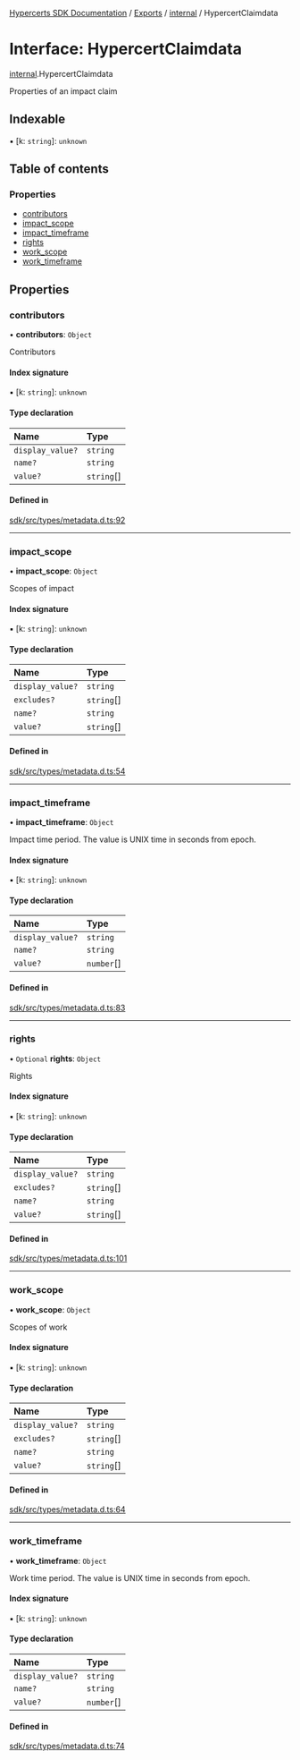 [Hypercerts SDK Documentation](../README.md) / [Exports](../modules.md) / [internal](../modules/internal.md) / HypercertClaimdata

# Interface: HypercertClaimdata

[internal](../modules/internal.md).HypercertClaimdata

Properties of an impact claim

## Indexable

▪ [k: `string`]: `unknown`

## Table of contents

### Properties

- [contributors](internal.HypercertClaimdata.md#contributors)
- [impact_scope](internal.HypercertClaimdata.md#impact_scope)
- [impact_timeframe](internal.HypercertClaimdata.md#impact_timeframe)
- [rights](internal.HypercertClaimdata.md#rights)
- [work_scope](internal.HypercertClaimdata.md#work_scope)
- [work_timeframe](internal.HypercertClaimdata.md#work_timeframe)

## Properties

### contributors

• **contributors**: `Object`

Contributors

#### Index signature

▪ [k: `string`]: `unknown`

#### Type declaration

| Name             | Type       |
| :--------------- | :--------- |
| `display_value?` | `string`   |
| `name?`          | `string`   |
| `value?`         | `string`[] |

#### Defined in

[sdk/src/types/metadata.d.ts:92](https://github.com/Network-Goods/hypercerts/blob/1adf630/sdk/src/types/metadata.d.ts#L92)

---

### impact_scope

• **impact_scope**: `Object`

Scopes of impact

#### Index signature

▪ [k: `string`]: `unknown`

#### Type declaration

| Name             | Type       |
| :--------------- | :--------- |
| `display_value?` | `string`   |
| `excludes?`      | `string`[] |
| `name?`          | `string`   |
| `value?`         | `string`[] |

#### Defined in

[sdk/src/types/metadata.d.ts:54](https://github.com/Network-Goods/hypercerts/blob/1adf630/sdk/src/types/metadata.d.ts#L54)

---

### impact_timeframe

• **impact_timeframe**: `Object`

Impact time period. The value is UNIX time in seconds from epoch.

#### Index signature

▪ [k: `string`]: `unknown`

#### Type declaration

| Name             | Type       |
| :--------------- | :--------- |
| `display_value?` | `string`   |
| `name?`          | `string`   |
| `value?`         | `number`[] |

#### Defined in

[sdk/src/types/metadata.d.ts:83](https://github.com/Network-Goods/hypercerts/blob/1adf630/sdk/src/types/metadata.d.ts#L83)

---

### rights

• `Optional` **rights**: `Object`

Rights

#### Index signature

▪ [k: `string`]: `unknown`

#### Type declaration

| Name             | Type       |
| :--------------- | :--------- |
| `display_value?` | `string`   |
| `excludes?`      | `string`[] |
| `name?`          | `string`   |
| `value?`         | `string`[] |

#### Defined in

[sdk/src/types/metadata.d.ts:101](https://github.com/Network-Goods/hypercerts/blob/1adf630/sdk/src/types/metadata.d.ts#L101)

---

### work_scope

• **work_scope**: `Object`

Scopes of work

#### Index signature

▪ [k: `string`]: `unknown`

#### Type declaration

| Name             | Type       |
| :--------------- | :--------- |
| `display_value?` | `string`   |
| `excludes?`      | `string`[] |
| `name?`          | `string`   |
| `value?`         | `string`[] |

#### Defined in

[sdk/src/types/metadata.d.ts:64](https://github.com/Network-Goods/hypercerts/blob/1adf630/sdk/src/types/metadata.d.ts#L64)

---

### work_timeframe

• **work_timeframe**: `Object`

Work time period. The value is UNIX time in seconds from epoch.

#### Index signature

▪ [k: `string`]: `unknown`

#### Type declaration

| Name             | Type       |
| :--------------- | :--------- |
| `display_value?` | `string`   |
| `name?`          | `string`   |
| `value?`         | `number`[] |

#### Defined in

[sdk/src/types/metadata.d.ts:74](https://github.com/Network-Goods/hypercerts/blob/1adf630/sdk/src/types/metadata.d.ts#L74)
